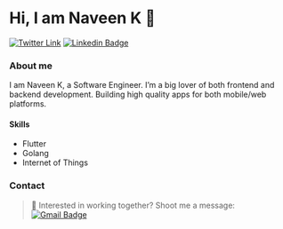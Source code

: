 # Hi, I am Naveen K 👋

[![Twitter Link](https://img.shields.io/twitter/follow/NavDevLife?color=1DA1F2&label=%40NavDevLife&logo=Twitter&style=flat)](https://twitter.com/NavDevLife)
[![Linkedin Badge](https://img.shields.io/badge/-naveen-k97-blue?style=flat-square&logo=Linkedin&logoColor=white&link=https://www.linkedin.com/in/naveen-k97)](https://www.linkedin.com/in/naveen-k97)

### About me

I am Naveen K, a Software Engineer. I’m a big lover of both frontend and backend development. Building high quality apps for both mobile/web platforms.

#### Skills
- Flutter
- Golang
- Internet of Things


### Contact

> :email: Interested in working together? Shoot me a message: [![Gmail Badge](https://img.shields.io/badge/-naveenkmavoor@gmail.com-c14438?style=flat-square&logo=Gmail&logoColor=white&link=mailto:naveenkmavoor@gmail.com)](mailto:naveenkmavoor@gmail.com)

 

<!---
Naveenmavoor/Naveenmavoor is a ✨ special ✨ repository because its `README.md` (this file) appears on your GitHub profile.
You can click the Preview link to take a look at your changes.
--->
